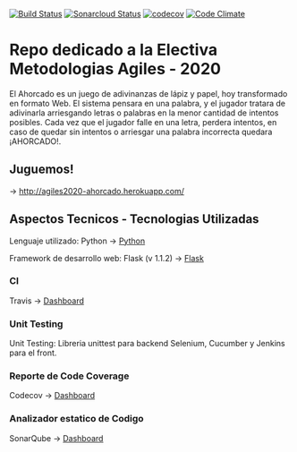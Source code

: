 [![Build Status](https://travis-ci.org/GabiCapitanelli/Ahorcado.svg?branch=master)](https://travis-ci.com/GabiCapitanelli/Ahorcado)   [![Sonarcloud Status](https://sonarcloud.io/api/project_badges/measure?project=GabiCapitanelli_Ahorcado&metric=alert_status)](https://sonarcloud.io/dashboard?id=GabiCapitanelli_Ahorcado)  [![codecov](https://codecov.io/gh/GabiCapitanelli/Ahorcado/branch/master/graph/badge.svg)](https://codecov.io/gh/GabiCapitanelli/Ahorcado)     [![Code Climate](https://codeclimate.com/github/GabiCapitanelli/Ahorcado//badges/gpa.svg)](https://codeclimate.com/github/GabiCapitanelli/Ahorcado/)
# Repo dedicado a la Electiva Metodologias Agiles - 2020

El Ahorcado es un juego de adivinanzas de lápiz y papel, hoy transformado en formato Web. 
El sistema pensara en una palabra, y el jugador tratara de adivinarla arriesgando letras o palabras en la menor cantidad de intentos posibles.
Cada vez que el jugador falle en una letra, perdera intentos, en caso de quedar sin intentos o arriesgar una palabra incorrecta quedara ¡AHORCADO!.

## Juguemos!
-> http://agiles2020-ahorcado.herokuapp.com/


## Aspectos Tecnicos - Tecnologias Utilizadas 

Lenguaje utilizado: Python -> [Python](https://www.python.org/)

Framework de desarrollo web: Flask (v 1.1.2) -> [Flask](https://flask.palletsprojects.com/) 

### CI
Travis -> [Dashboard](https://travis-ci.com/github/GabiCapitanelli/Ahorcado/builds/176235850)  

### Unit Testing
Unit Testing:
  Libreria unittest para backend
  Selenium, Cucumber y Jenkins para el front.

### Reporte de Code Coverage
Codecov -> [Dashboard](https://codecov.io/gh/GabiCapitanelli/Ahorcado)  

### Analizador estatico de Codigo
SonarQube -> [Dashboard](https://sonarcloud.io/dashboard?id=GabiCapitanelli_Ahorcado)  



